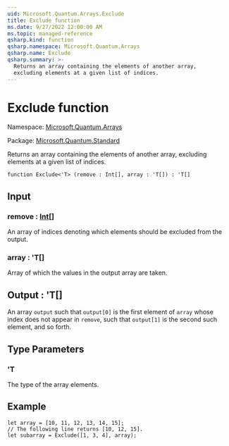 ```yaml
---
uid: Microsoft.Quantum.Arrays.Exclude
title: Exclude function
ms.date: 9/27/2022 12:00:00 AM
ms.topic: managed-reference
qsharp.kind: function
qsharp.namespace: Microsoft.Quantum.Arrays
qsharp.name: Exclude
qsharp.summary: >-
  Returns an array containing the elements of another array,
  excluding elements at a given list of indices.
---
```


# Exclude function

Namespace: [Microsoft.Quantum.Arrays](xref:Microsoft.Quantum.Arrays)

Package: [Microsoft.Quantum.Standard](https://nuget.org/packages/Microsoft.Quantum.Standard)


Returns an array containing the elements of another array,excluding elements at a given list of indices.

```qsharp
function Exclude<'T> (remove : Int[], array : 'T[]) : 'T[]
```


## Input

### remove : [Int](xref:microsoft.quantum.qsharp.valueliterals#int-literals)[]

An array of indices denoting which elements should be excludedfrom the output.


### array : 'T[]

Array of which the values in the output array are taken.



## Output : 'T[]

An array `output` such that `output[0]` is the first elementof `array` whose index does not appear in `remove`,such that `output[1]` is the second such element, and soforth.

## Type Parameters

### 'T

The type of the array elements.

## Example

```qsharplet array = [10, 11, 12, 13, 14, 15];// The following line returns [10, 12, 15].let subarray = Exclude([1, 3, 4], array);```